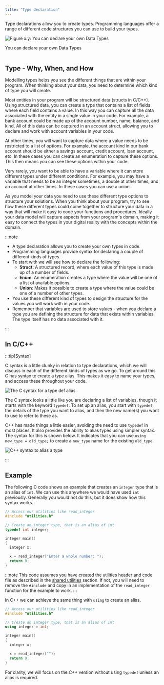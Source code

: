 ```yaml
---
title: "Type declaration"
---
```


Type declarations allow you to create types. Programming languages offer a range of different code structures you can use to build your types.

<a id="FigureCustomTypeDeclaration"></a>

![Figure x.y: You can declare your own Data Types](./images/custom-type-declaration.png "You can declare your own Data Types")
<div class="caption">You can declare your own Data Types</div><br/>

## Type - Why, When, and How

Modelling types helps you see the different things that are within your program. When thinking about your data, you need to determine which kind of type you will create.

Most entities in your program will be structured data (structs in C/C++). Using structured data, you can create a type that contains a list of fields where each field contains a value. In this way you can capture all the data associated with the entity in a single value in your code. For example, a bank account could be made up of the account number, name, balance, and kind. All of this data can be captured in an account struct, allowing you to declare and work with account variables in your code.

At other times, you will want to capture data where a value needs to be restricted to a list of options. For example, the account kind in our bank account should be either a savings account, credit account, loan account, etc. In these cases you can create an enumeration to capture these options. This then means you can see these options within your code.

Very rarely, you want to be able to have a variable where it can store different types under different conditions. For example, you may have a variable that needs to be an integer sometimes, a double at other times, and an account at other times. In these cases you can use a union.

As you model your data you need to use these different type options to structure your solutions. When you think about your program, try to see how these different types could come together to structure your data in a way that will make it easy to code your functions and procedures. Ideally your data model will capture aspects from your program's domain, making it easy to connect the types in your digital reality with the concepts within the domain.

:::note

- A type declaration allows you to create your own types in code.
- Programming languages provide syntax for declaring a couple of different kinds of types.
- To start with we will see how to declare the following:
  - **Struct**: A structured record, where each value of this type is made up of a number of fields.
  - **Enum**: An enumeration creates a type where the value will be one of a list of available options.
  - **Union**: Makes it possible to create a type where the value could be one of a number of other types.
- You use these different kind of types to design the structure for the values you will work with in your code.
- Remember that variables are used to store values - when you declare a type you are defining the structure for data that exists within variables. The type itself has no data associated with it.

:::

## In C/C++

:::tip[Syntax]

C syntax is a little clunky in relation to type declarations, which we will discuss in each of the different kinds of types as we go. To get around this C has syntax to create a type alias. This makes it easy to name your types, and access these throughout your code.

![The C syntax for a type def alias](./images/type-decl.png)

The C syntax looks a little like you are declaring a list of variables, though it starts with the keyword `typedef`. To set up an alias, you start with `typedef`, the details of the type you want to alias, and then the new name(s) you want to use to refer to these as.

C++ has made things a little easier, avoiding the need to use `typedef` in most places. It also provides the ability to alias types using simpler syntax. The syntax for this is shown below. It indicates that you can use `using new_type = old_type;` to create a `new_type` name for the existing `old_type`.

![C++ syntax to alias a type](./images/cpp-alias.png)

:::

## Example

The following C code shows an example that creates an `integer` type that is an alias of `int`. We can use this anywhere we would have used `int` previously. Generally you would not do this, but it does show how this syntax works.

```c
// Access our utilities like read_integer
#include "utilities.h"

// Create an integer type, that is an alias of int
typedef int integer;

integer main()
{
  integer x;

  x = read_integer("Enter a whole number: ");
  return 0;
}

```

:::note
This code assumes you have created the utilities header and code file as described in the [shared utilities](/book/part-2-organised-code/2-organising-code/1-tour/04-00-utilities) section. If not, you will need to remove the `#include` and copy in an implementation of the `read_integer` function for the example to work.
:::

In C++ we can achieve the same thing with `using` to create an alias.

```cpp
// Access our utilities like read_integer
#include "utilities.h"

// Create an integer type, that is an alias of int
using integer = int;

integer main()
{
  integer x;

  x = read_integer("");
  return 0;
}

```

For clarity, we will focus on the C++ version without using `typedef` unless an alias is required.
